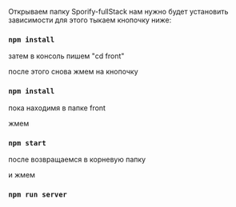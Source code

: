 

Открываем папку Sporify-fullStack нам нужно будет установить зависимости для этого тыкаем кнопочку ниже:

### `npm install`

затем в консоль пишем "cd front"

после этого снова жмем на кнопочку

### `npm install`

пока находимя в папке front 

жмем 
### `npm start`

после возвращаемся в корневую папку

и жмем 

### `npm run server`